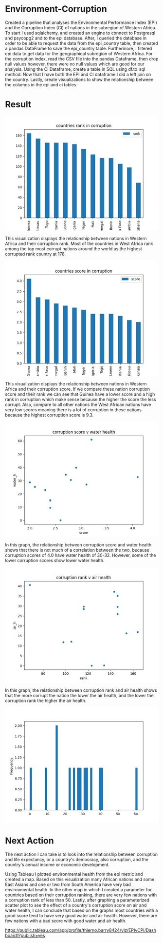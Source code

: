 
# Environment-Corruption 

Created a pipeline that analyses the Environmental Performance Index (EPI) and the Corruption Index (CI) of nations in the subregion of Western Africa. To start I used sqlalchemy, and created an engine to connect to Postgresql and psycopg2 and to the epi database. After, I queried the database in order to be able to request the data from the epi_country table, then created a pandas DataFrame to save the epi_country table. Furthermore, I filtered epi data to get data for the geographical subregion of Western Africa. For the corruption index, read the CSV file into the pandas Dataframe, then drop null values however, there were no null values which are good for our analysis. Using the CI Dataframe, create a table in SQL using df.to_sql method. Now that I have both the EPI and CI dataframe I did a left join on the country. Lastly, create visualizations to show the relationship between the columns in the epi and ci tables. 

# Result 
![image](countryrank.png)


This visualization displays the relationship between nations in Western Africa and their corruption rank. Most of the countries in West Africa rank among the top most corrupt nations around the world as the highest corrupted rank country at 178.

![image](countryscore.png)


This visualization displays the relationship between nations in Western Africa and their corruption score. If we compare these nation corruption score and their rank we can see that Guinea have a lower score and a high rank in corruption which make sense because the higher the score the less corrupt. Also, compare to all other nations the West African nations have very low scores meaning there is a lot of corruption in these nations because the highest corruption score is 9.3. 

![image](waterscore.png)

In this graph, the relationship between corruption score and water health shows that there is not much of a correlation between the two, because corruption scores of 4.0 have water health of 30-32. However, some of the lower corruption scores show lower water health. 

![image](airrank.png)

In this graph, the relationship between corruption rank and air health shows that the more corrupt the nation the lower the air health, and the lower the corruption rank the higher the air health.

![image](histwater_h.png)


# Next Action
The next action I can take is to look into the relationship between corruption and life expectancy, or a country's democracy, also corruption, and the country's annual income or economic development. 


Using Tableau I plotted environmental health from the epi metric and created a map. Based on this visualization many African nations and some East Asians and one or two from South America have very bad environmental health. In the other map in which I created a parameter for countries based on their corruption ranking, there are very few nations with a corruption rank of less than 50. Lastly, after graphing a parameterized scatter plot to see the effect of a country's corruption score on air and water health, I can conclude that based on the graphs most countries with a good score tend to have very good water and air health. However, there are few nations with a bad score with good water and air health. 

https://public.tableau.com/app/profile/thierno.barry8424/viz/EPIvCPI/Dashboard1?publish=yes 
